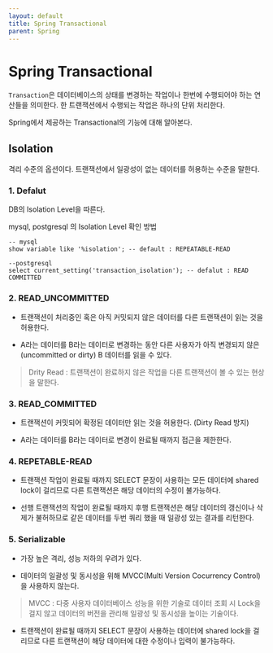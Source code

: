 ```yaml
---
layout: default
title: Spring Transactional
parent: Spring
---
```


# Spring Transactional

`Transaction`은 데이터베이스의 상태를 변경하는 작업이나 한번에 수행되어야 하는 연산들을 의미한다.
한 트랜잭션에서 수행되는 작업은 하나의 단위 처리한다.

Spring에서 제공하는 Transactional의 기능에 대해 알아본다.

## Isolation

격리 수준의 옵션이다. 트랜잭션에서 일광성이 없는 데이터를 허용하는 수준을 말한다.

### 1. Defalut

DB의 Isolation Level을 따른다.

mysql, postgresql 의 Isolation Level 확인 방법
```
-- mysql
show variable like '%isolation'; -- default : REPEATABLE-READ

--postgresql
select current_setting('transaction_isolation'); -- defalut : READ COMMITTED

```

### 2. READ_UNCOMMITTED

- 트랜잭션이 처리중인 혹은 아직 커밋되지 않은 데이터를 다른 트랜잭션이 읽는 것을 허용한다.

- A라는 데이터를 B라는 데이터로 변경하는 동안 다른 사용자가 아직 변경되지 않은(uncommitted or dirty) B 데이터를 읽을 수 있다.

> Drity Read : 트랜잭션이 완료하지 않은 작업을 다른 트랜잭션이 볼 수 있는 현상을 말한다.

### 3. READ_COMMITTED

- 트랜잭션이 커밋되어 확정된 데이터만 읽는 것을 허용한다. (Dirty Read 방지)

- A라는 데이터를 B라는 데이터로 변경이 완료될 때까지 접근을 제한한다.

### 4. REPETABLE-READ

- 트랜잭션 작업이 완료될 때까지 SELECT 문장이 사용하는 모든 데이터에 shared lock이 걸리므로 다른 트랜잭션은 해당 데이터의 수정이 불가능하다.

- 선행 트랜잭션의 작업이 완료될 때까지 후행 트랜잭션은 해당 데이터의 갱신이나 삭제가 불허하므로 같은 데이터를 두번 쿼리 했을 때 일광성 있는 결과를 리턴한다.

### 5. Serializable

- 가장 높은 격리, 성능 저하의 우려가 있다.

- 데이터의 일괄성 및 동시성을 위해 MVCC(Multi Version Cocurrency Control)을 사용하지 않는다.

> MVCC : 다중 사용자 데이터베이스 성능을 위한 기술로 데이터 조회 시 Lock을 걸지 않고 데이터의 버전을 관리해 일광성 및 동시성을 높이는 기술이다.

- 트랜잭션이 완료될 때까지 SELECT 문장이 사용하는 데이터에 shared lock을 걸리므로 다른 트랜잭션이 해당 데이터에 대한 수정이나 입력이 불가능하다.

